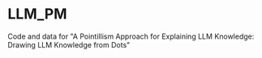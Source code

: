 # LLM_PM
Code and data for "A Pointillism Approach for Explaining LLM Knowledge: Drawing LLM Knowledge from Dots"
